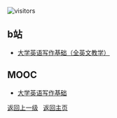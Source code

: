 ![visitors](https://visitor-badge.glitch.me/badge?page_id=rogerchenfz/XMU-Helper/tree/main/%E5%AD%A6%E4%B9%A0%E8%B5%84%E6%96%99/%E8%8B%B1%E8%AF%AD%E7%9B%B8%E5%85%B3)

## b站
- [大学英语写作基础（全英文教学）](https://www.bilibili.com/video/BV1r441147rZ)

## MOOC
- [大学英语写作基础](https://www.icourse163.org/course/XMU-1002329018?tid=1002979002)

[返回上一级](https://github.com/XMU-Helper/home/tree/main/%E5%AD%A6%E4%B9%A0%E8%B5%84%E6%96%99) &nbsp; [返回主页](https://github.com/XMU-Helper/home)
